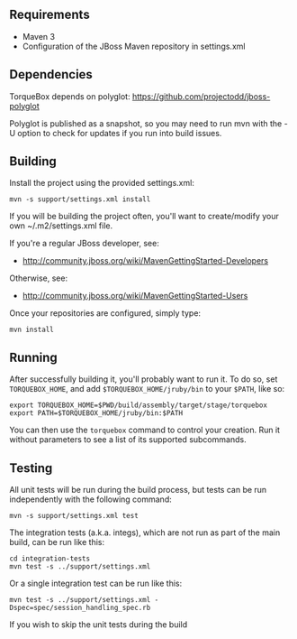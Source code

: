 Requirements
------------

* Maven 3
* Configuration of the JBoss Maven repository in settings.xml

Dependencies
------------

TorqueBox depends on polyglot: https://github.com/projectodd/jboss-polyglot

Polyglot is published as a snapshot, so you may need to run mvn with the
-U option to check for updates if you run into build issues.

Building
--------

Install the project using the provided settings.xml:

    mvn -s support/settings.xml install

If you will be building the project often, you'll want to
create/modify your own ~/.m2/settings.xml file.

If you're a regular JBoss developer, see:

* http://community.jboss.org/wiki/MavenGettingStarted-Developers

Otherwise, see: 

* http://community.jboss.org/wiki/MavenGettingStarted-Users

Once your repositories are configured, simply type:

    mvn install

Running
-------

After successfully building it, you'll probably want to run it.  To do
so, set `TORQUEBOX_HOME`, and add `$TORQUEBOX_HOME/jruby/bin` to your
`$PATH`, like so:

    export TORQUEBOX_HOME=$PWD/build/assembly/target/stage/torquebox
    export PATH=$TORQUEBOX_HOME/jruby/bin:$PATH
    
You can then use the `torquebox` command to control your creation. Run
it without parameters to see a list of its supported subcommands.

Testing
-------

All unit tests will be run during the build process, but tests can be run independently with the following command:

    mvn -s support/settings.xml test

The integration tests (a.k.a. integs), which are not run as part of the main build, can be run like this:

    cd integration-tests
    mvn test -s ../support/settings.xml

Or a single integration test can be run like this:

    mvn test -s ../support/settings.xml -Dspec=spec/session_handling_spec.rb

If you wish to skip the unit tests during the build
